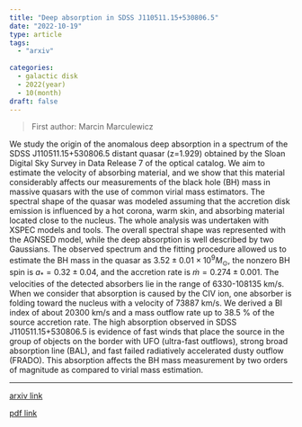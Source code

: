 ```yaml
---
title: "Deep absorption in SDSS J110511.15+530806.5"
date: "2022-10-19"
type: article
tags:
  - "arxiv"
  
categories:
  - galactic disk
  - 2022(year)
  - 10(month)
draft: false
---
```

> First author: Marcin Marculewicz

 We study the origin of the anomalous deep absorption in a spectrum of the
SDSS J110511.15+530806.5 distant quasar (z=1.929) obtained by the Sloan Digital
Sky Survey in Data Release 7 of the optical catalog. We aim to estimate the
velocity of absorbing material, and we show that this material considerably
affects our measurements of the black hole (BH) mass in massive quasars with
the use of common virial mass estimators. The spectral shape of the quasar was
modeled assuming that the accretion disk emission is influenced by a hot
corona, warm skin, and absorbing material located close to the nucleus. The
whole analysis was undertaken with XSPEC models and tools. The overall spectral
shape was represented with the AGNSED model, while the deep absorption is well
described by two Gaussians. The observed spectrum and the fitting procedure
allowed us to estimate the BH mass in the quasar as $3.52 \pm 0.01 \times 10^9
M_{\odot}$, the nonzero BH spin is $a_* = 0.32 \pm 0.04$, and the accretion
rate is $\dot m=0.274 \pm 0.001$. The velocities of the detected absorbers lie
in the range of 6330-108135 km/s. When we consider that absorption is caused by
the CIV ion, one absorber is folding toward the nucleus with a velocity of
73887 km/s. We derived a BI index of about 20300 km/s and a mass outflow rate
up to 38.5 % of the source accretion rate. The high absorption observed in SDSS
J110511.15+530806.5 is evidence of fast winds that place the source in the
group of objects on the border with UFO (ultra-fast outflows), strong broad
absorption line (BAL), and fast failed radiatively accelerated dusty outflow
(FRADO). This absorption affects the BH mass measurement by two orders of
magnitude as compared to virial mass estimation.

---
[arxiv link](http://arxiv.org/abs/2210.10438v1)

[pdf link](http://arxiv.org/pdf/2210.10438v1)